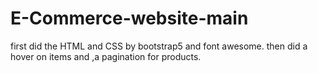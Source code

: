 # E-Commerce-website-main

first did the HTML and CSS by bootstrap5 and font awesome.
then did a hover on items and ,a pagination for products.
